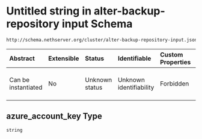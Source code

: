 # Untitled string in alter-backup-repository input Schema

```txt
http://schema.nethserver.org/cluster/alter-backup-repository-input.json#/$defs/azure_parameters/properties/azure_account_key
```



| Abstract            | Extensible | Status         | Identifiable            | Custom Properties | Additional Properties | Access Restrictions | Defined In                                                                                                |
| :------------------ | :--------- | :------------- | :---------------------- | :---------------- | :-------------------- | :------------------ | :-------------------------------------------------------------------------------------------------------- |
| Can be instantiated | No         | Unknown status | Unknown identifiability | Forbidden         | Allowed               | none                | [alter-backup-repository-input.json\*](cluster/alter-backup-repository-input.json "open original schema") |

## azure\_account\_key Type

`string`
